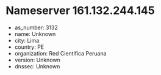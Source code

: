 # Nameserver 161.132.244.145

* as_number: 3132
* name: Unknown
* city: Lima
* country: PE
* organization: Red Cientifica Peruana
* version: Unknown
* dnssec: Unknown
